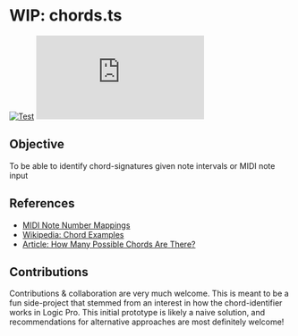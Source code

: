 # WIP: chords.ts

[![Test](https://github.com/cmpadden/chords.ts/workflows/Test/badge.svg)](https://github.com/cmpadden/chords.ts/actions)
[![npm](https://img.shields.io/npm/v/chords.ts)](https://www.npmjs.com/package/chords.ts)

## Objective

To be able to identify chord-signatures given note intervals or MIDI note input

## References

- [MIDI Note Number Mappings](http://www.somascape.org/midi/basic/notes.html)
- [Wikipedia: Chord Examples](https://en.wikipedia.org/wiki/Chord_(music)#Examples)
- [Article: How Many Possible Chords Are There?](https://arthurfoxmusic.com/how-many-possible-chords/)

## Contributions

Contributions & collaboration are very much welcome. This is meant to be a fun
side-project that stemmed from an interest in how the chord-identifier works in
Logic Pro. This initial prototype is likely a naive solution, and
recommendations for alternative approaches are most definitely welcome!
